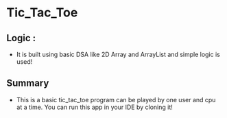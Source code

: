 # Tic_Tac_Toe

## Logic :
* It is built using basic DSA like 2D Array and ArrayList and simple logic is used!

## Summary
* This is a basic tic_tac_toe program can be played by one user and cpu at a time. You can run this app in your IDE by cloning it!
